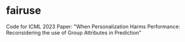 # fairuse
Code for ICML 2023 Paper: "When Personalization Harms Performance: Reconsidering the use of Group Attributes in Prediction"
